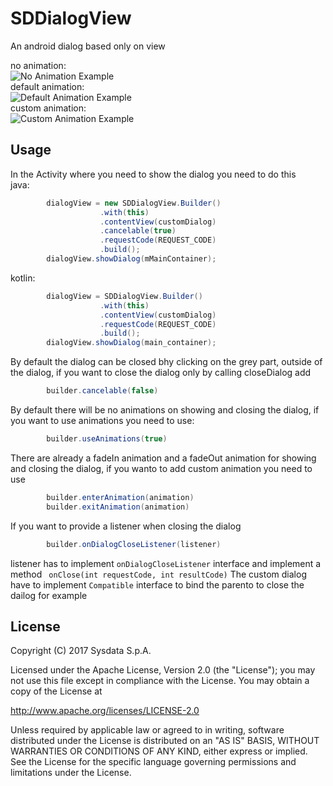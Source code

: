 # SDDialogView
An android dialog based only on view

no animation:<br />
![No Animation Example](https://github.com/SysdataSpA/SDDialogView/blob/animation_fix/no_animations.gif)<br />
default animation:<br />
![Default Animation Example](https://github.com/SysdataSpA/SDDialogView/blob/animation_fix/default_animation.gif)<br />
custom animation: <br />
![Custom Animation Example](https://github.com/SysdataSpA/SDDialogView/blob/animation_fix/custom_animation.gif)

## Usage
In the Activity where you need to show the dialog you need to do this
<br/>java:

```java
        dialogView = new SDDialogView.Builder()
                    .with(this)
                    .contentView(customDialog)
                    .cancelable(true)
                    .requestCode(REQUEST_CODE)
                    .build();
        dialogView.showDialog(mMainContainer);
```
kotlin:
```java
        dialogView = SDDialogView.Builder()
                    .with(this)
                    .contentView(customDialog)
                    .requestCode(REQUEST_CODE)
                    .build();
        dialogView.showDialog(main_container);
```
By default the dialog can be closed bhy clicking on the grey part, outside of the dialog, if you want to close the dialog only by calling closeDialog add
```java
        builder.cancelable(false)
```
By default there will be no animations on showing and closing the dialog, if you want to use animations you need to use:
```java
        builder.useAnimations(true)
```
There are already a fadeIn animation and a fadeOut animation for showing and closing the dialog, if you wanto to add custom animation you need to use
```java
        builder.enterAnimation(animation)
        builder.exitAnimation(animation)
```
If you want to provide a listener when closing the dialog
```java
        builder.onDialogCloseListener(listener)
```
listener has to implement ``` onDialogCloseListener ``` interface and implement a method ``` onClose(int requestCode, int resultCode)```
The custom dialog have to implement ``` Compatible ``` interface to bind the parento to close the dailog for example

## License
Copyright (C) 2017 Sysdata S.p.A.

Licensed under the Apache License, Version 2.0 (the "License");
you may not use this file except in compliance with the License.
You may obtain a copy of the License at

   http://www.apache.org/licenses/LICENSE-2.0

Unless required by applicable law or agreed to in writing, software
distributed under the License is distributed on an "AS IS" BASIS,
WITHOUT WARRANTIES OR CONDITIONS OF ANY KIND, either express or implied.
See the License for the specific language governing permissions and
limitations under the License.

